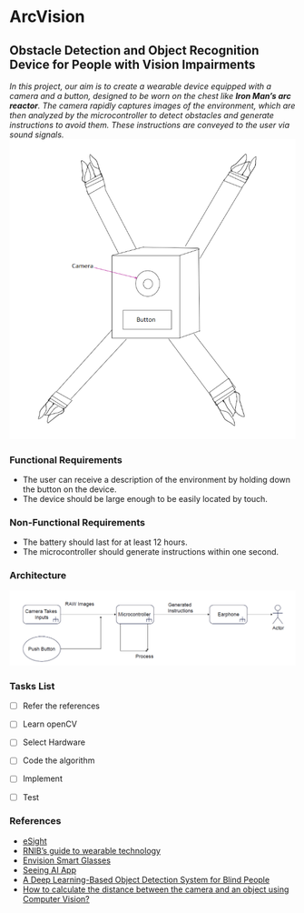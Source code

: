 # ArcVision
## Obstacle Detection and Object Recognition Device for People with Vision Impairments
_In this project, our aim is to create a wearable device equipped with a camera and a button, designed to be worn on the chest like **Iron Man’s arc reactor**. The camera rapidly captures images of the environment, which are then analyzed by the microcontroller to detect obstacles and generate instructions to avoid them. These instructions are conveyed to the user via sound signals._
![The device](https://github.com/isharaU/ArcVision/blob/main/Images/Device.png)
### Functional Requirements
- The user can receive a description of the environment by holding down the button on the device.
- The device should be large enough to be easily located by touch.

### Non-Functional Requirements
- The battery should last for at least 12 hours.
- The microcontroller should generate instructions within one second.

### Architecture
![Architecture of the ArcVision](https://github.com/isharaU/ArcVision/blob/main/Images/architecture.png)
### Tasks List
- [ ] Refer the references
- [ ] Learn openCV
- [ ] Select Hardware
- [ ] Code the algorithm
- [ ] Implement
- [ ] Test


### References
- [eSight](https://www.esighteyewear.com/)
- [RNIB’s guide to wearable technology](https://www.rnib.org.uk/living-with-sight-loss/assistive-aids-and-technology/tech-support-and-information/wearable-technology-smart-glasses-and-head-mounted-cameras/)
- [Envision Smart Glasses](https://www.forbes.com/sites/gusalexiou/2021/01/28/envision-ai-glasses--a-game-changer-in-helping-blind-people-master-their-environment/)
- [Seeing AI App](https://news.microsoft.com/apac/2020/12/03/seeing-ai-empowers-people-who-are-blind-or-with-low-vision-for-everyday-life/)
- [A Deep Learning-Based Object Detection System for Blind People](https://link.springer.com/chapter/10.1007/978-981-16-1773-7_18)
- [How to calculate the distance between the camera and an object using Computer Vision?](https://ai.stackexchange.com/questions/25074/how-to-calculate-the-distance-between-the-camera-and-an-object-using-computer-vi)

